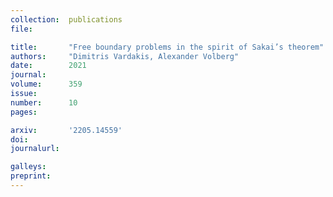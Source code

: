 ```yaml
---
collection:  publications
file:        

title:       "Free boundary problems in the spirit of Sakai’s theorem"
authors:     "Dimitris Vardakis, Alexander Volberg"
date:        2021
journal:     
volume:      359
issue:       
number:      10
pages:       

arxiv:       '2205.14559'
doi:         
journalurl:  

galleys:     
preprint:    
---
```


